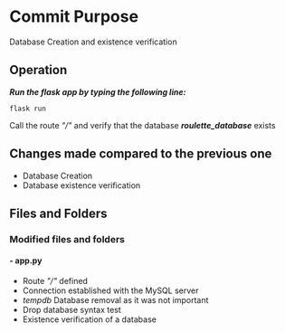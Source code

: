 # Commit Purpose
 Database Creation and existence verification

## Operation

***Run the flask app by typing the following line:***

    flask run

Call the route *"/"* and verify that the database ***roulette_database*** exists 

## Changes made compared to the previous one
- Database Creation 
- Database existence verification

## Files and Folders
### Modified files and folders
#### - app.py
- Route *"/"* defined 
- Connection established with the MySQL server
- *tempdb* Database removal as it was not important
- Drop database syntax test
- Existence verification of a database

